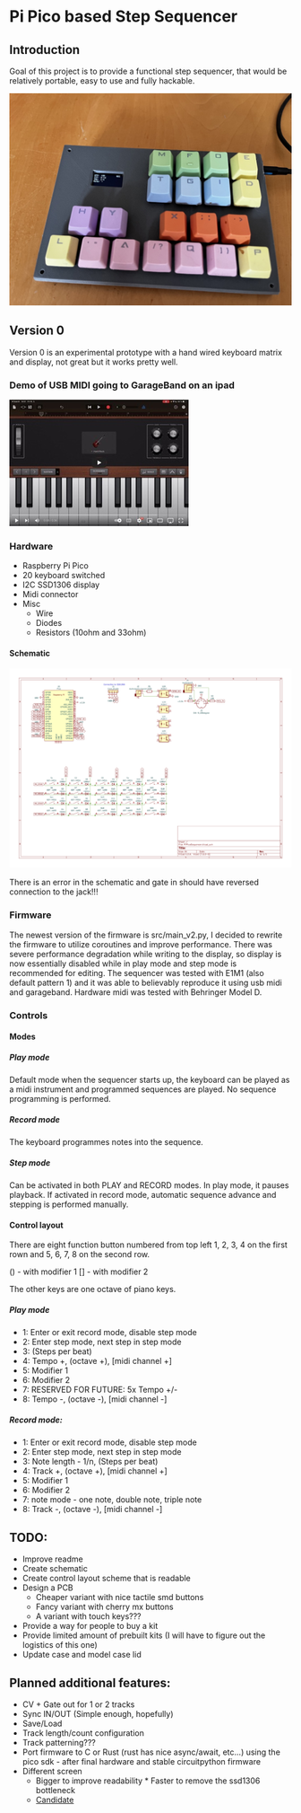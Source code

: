 # Pi Pico based Step Sequencer

## Introduction

Goal of this project is to provide a functional step sequencer, that would be relatively portable, easy to use and fully hackable.

![Image](graphics/V0.jpeg)

## Version 0

Version 0 is an experimental prototype with a hand wired keyboard matrix and display, not great but it works pretty well.

### Demo of USB MIDI going to GarageBand on an ipad

[![Thumbnail](graphics/DemoVideo.jpeg)](https://www.youtube.com/watch?v=seA91Q_EiBI)

### Hardware

* Raspberry Pi Pico
* 20 keyboard switched
* I2C SSD1306 display
* Midi connector
* Misc
    * Wire
    * Diodes
    * Resistors (10ohm and 33ohm)

#### Schematic

![Image](graphics/PiPicoSequencerV0_Schematic.png)

There is an error in the schematic and gate in should have reversed connection to the jack!!!

### Firmware

The newest version of the firmware is src/main_v2.py, I decided to rewrite the firmware to utilize coroutines and improve performance. There was severe performance degradation while writing to the display, so display is now essentially disabled while in play mode and step mode is recommended for editing. The sequencer was tested with E1M1 (also default pattern 1) and it was able to believably reproduce it using usb midi and garageband. Hardware midi was tested with Behringer Model D.

### Controls

#### Modes

##### Play mode

Default mode when the sequencer starts up, the keyboard can be played as a midi instrument and programmed sequences are played. No sequence programming is performed.

##### Record mode

The keyboard programmes notes into the sequence.

##### Step mode

Can be activated in both PLAY and RECORD modes. In play mode, it pauses playback. If activated in record mode, automatic sequence advance and stepping is performed manually.

#### Control layout

There are eight function button numbered from top left 1, 2, 3, 4 on the first rown and 5, 6, 7, 8 on the second row.

() - with modifier 1
[] - with modifier 2

The other keys are one octave of piano keys.

##### Play mode

* 1: Enter or exit record mode, disable step mode
* 2: Enter step mode, next step in step mode
* 3: (Steps per beat)
* 4: Tempo +, (octave +), [midi channel +]
* 5: Modifier 1
* 6: Modifier 2
* 7: RESERVED FOR FUTURE: 5x Tempo +/- 
* 8: Tempo -, (octave -), [midi channel -]

##### Record mode:

* 1: Enter or exit record mode, disable step mode
* 2: Enter step mode, next step in step mode
* 3: Note length - 1/n, (Steps per beat)
* 4: Track +, (octave +), [midi channel +]
* 5: Modifier 1
* 6: Modifier 2
* 7: note mode - one note, double note, triple note
* 8: Track -, (octave -), [midi channel -]

## TODO:
* Improve readme
* Create schematic
* Create control layout scheme that is readable
* Design a PCB
    * Cheaper variant with nice tactile smd buttons
    * Fancy variant with cherry mx buttons
    * A variant with touch keys???
* Provide a way for people to buy a kit
* Provide limited amount of prebuilt kits (I will have to figure out the logistics of this one)
* Update case and model case lid

## Planned additional features:
* CV + Gate out for 1 or 2 tracks
* Sync IN/OUT (Simple enough, hopefully)
* Save/Load
* Track length/count configuration
* Track patterning???
* Port firmware to C or Rust (rust has nice async/await, etc...) using the pico sdk - after final hardware and stable circuitpython firmware
* Different screen
    * Bigger to improve readability
    * Faster to remove the ssd1306 bottleneck
    * [Candidate](https://www.aliexpress.com/item/1005004726017957.html?spm=a2g0o.productlist.main.1.73256cc5ZJRNvi&algo_pvid=fc51ccc0-c17f-4f8f-9461-e13a99c78fd2&algo_exp_id=fc51ccc0-c17f-4f8f-9461-e13a99c78fd2-0&pdp_ext_f=%7B%22sku_id%22%3A%2212000030244707593%22%7D&pdp_npi=3%40dis%21USD%214.34%213.82%21%21%21%21%21%402100bbf516785644742137121d06f5%2112000030244707593%21sea%21CZ%21740805232&curPageLogUid=Dx2WB20pU3aQ)
